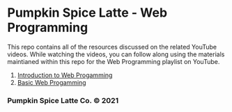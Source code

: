 # Pumpkin Spice Latte - Web Programming

This repo contains all of the resources discussed on the related YouTube videos.
While watching the videos, you can follow along using the materials maintianed
within this repo for the Web Programming playlist on YouTube.

1. [Introduction to Web Progamming](./introtoweb.pdf)
2. [Basic Web Progamming](./basicweb)

### Pumpkin Spice Latte Co. © 2021
